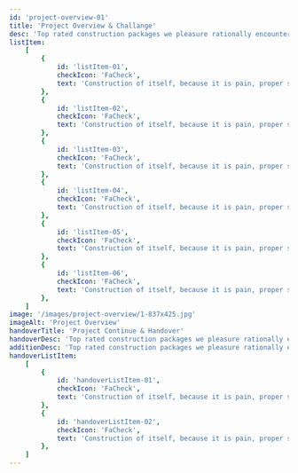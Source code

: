 ```yaml
---
id: 'project-overview-01'
title: 'Project Overview & Challange'
desc: 'Top rated construction packages we pleasure rationally encounter consequences interesting who loves or pursue or desires to obtain These cases are perfectly simple and easy to distinguish. In a free hour, when our power the choice is untrammelled and when nothing prevents our being able to do what we like best, every pleasure is to be welcomed and every pain avoided. But in certain circumstances'
listItem:
    [
        {
            id: 'listItem-01',
            checkIcon: 'FaCheck',
            text: 'Construction of itself, because it is pain, proper style design occur pleasure',
        },
        {
            id: 'listItem-02',
            checkIcon: 'FaCheck',
            text: 'Construction of itself, because it is pain, proper style design occur pleasure',
        },
        {
            id: 'listItem-03',
            checkIcon: 'FaCheck',
            text: 'Construction of itself, because it is pain, proper style design occur pleasure',
        },
        {
            id: 'listItem-04',
            checkIcon: 'FaCheck',
            text: 'Construction of itself, because it is pain, proper style design occur pleasure',
        },
        {
            id: 'listItem-05',
            checkIcon: 'FaCheck',
            text: 'Construction of itself, because it is pain, proper style design occur pleasure',
        },
        {
            id: 'listItem-06',
            checkIcon: 'FaCheck',
            text: 'Construction of itself, because it is pain, proper style design occur pleasure',
        },
    ]
image: '/images/project-overview/1-837x425.jpg'
imageAlt: 'Project Overview'
handoverTitle: 'Project Continue & Handover'
handoverDesc: 'Top rated construction packages we pleasure rationally encounter consequences interesting who loves or pursue or desires to obtain These cases are perfectly simple and easy to distinguish. In a free hour, when our power the choice is untrammelled and when nothing prevents our being able to do what we like best, every pleasure is to be welcomed and every pain avoided. But in certain circumstances'
additionDesc: 'Top rated construction packages we pleasure rationally encounter consequences interesting who loves or pursue or desires to obtain These cases are perfectly simple and easy to distinguish. In a free hour'
handoverListItem:
    [
        {
            id: 'handoverListItem-01',
            checkIcon: 'FaCheck',
            text: 'Construction of itself, because it is pain, proper style design occur pleasure',
        },
        {
            id: 'handoverListItem-02',
            checkIcon: 'FaCheck',
            text: 'Construction of itself, because it is pain, proper style design occur pleasure',
        },
    ]
---
```

